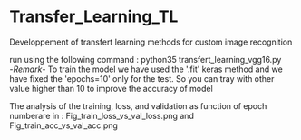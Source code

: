 # Transfer_Learning_TL
Developpement of transfert learning methods for custom image recognition <br/>

run using the following command : python35 transfert_learning_vgg16.py <br/>
-*Remark*-
To train the model we have used the '.fit' keras method and we have fixed the 'epochs=10' only for the test. So you can tray with other value higher than 10 to improve the accuracy of model <br/>

The analysis of the training, loss, and validation as function of epoch numberare in  : Fig_train_loss_vs_val_loss.png and Fig_train_acc_vs_val_acc.png
